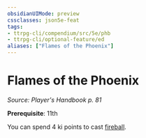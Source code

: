 ```yaml
---
obsidianUIMode: preview
cssclasses: json5e-feat
tags:
- ttrpg-cli/compendium/src/5e/phb
- ttrpg-cli/optional-feature/ed
aliases: ["Flames of the Phoenix"]
---
```

# Flames of the Phoenix
*Source: Player's Handbook p. 81*  

**Prerequisite**: 11th

You can spend 4 ki points to cast [fireball](3-Mechanics/CLI/spells/fireball.md).
